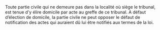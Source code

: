 Toute partie civile qui ne demeure pas dans la localité où siège le tribunal, est tenue d’y élire domicile par acte au greffe de ce tribunal.
A défaut d’élection de domicile, la partie civile ne peut opposer le défaut de notification des actes qui auraient dû lui être notifiés aux termes de la loi.